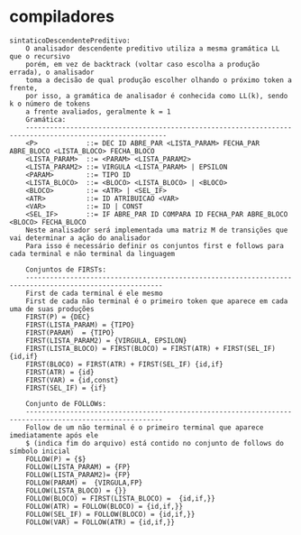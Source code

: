 # compiladores
 

    sintaticoDescendentePreditivo:
        O analisador descendente preditivo utiliza a mesma gramática LL que o recursivo
        porém, em vez de backtrack (voltar caso escolha a produção errada), o analisador 
        toma a decisão de qual produção escolher olhando o próximo token a frente,
        por isso, a gramática de analisador é conhecida como LL(k), sendo k o número de tokens 
        a frente avaliados, geralmente k = 1
        Gramática:
        ---------------------------------------------------------------------------------------------------------
        <P>            ::= DEC ID ABRE_PAR <LISTA_PARAM> FECHA_PAR ABRE_BLOCO <LISTA_BLOCO> FECHA_BLOCO
        <LISTA_PARAM>  ::= <PARAM> <LISTA_PARAM2>
        <LISTA_PARAM2> ::= VIRGULA <LISTA_PARAM> | EPSILON
        <PARAM>        ::= TIPO ID
        <LISTA_BLOCO>  ::= <BLOCO> <LISTA_BLOCO> | <BLOCO> 
        <BLOCO>        ::= <ATR> | <SEL_IF>
        <ATR>          ::= ID ATRIBUICAO <VAR>
        <VAR>          ::= ID | CONST
        <SEL_IF>       ::= IF ABRE_PAR ID COMPARA ID FECHA_PAR ABRE_BLOCO <BLOCO> FECHA_BLOCO 
        Neste analisador será implementada uma matriz M de transições que vai determinar a ação do analisador
        Para isso é necessário definir os conjuntos first e follows para cada terminal e não terminal da linguagem

        Conjuntos de FIRSTs:
        --------------------------------------------------------------------------------------------------------
        First de cada terminal é ele mesmo
        First de cada não terminal é o primeiro token que aparece em cada uma de suas produções
        FIRST(P) = {DEC}
        FIRST(LISTA_PARAM) = {TIPO}
        FIRST(PARAM)  = {TIPO}
        FIRST(LISTA_PARAM2) = {VIRGULA, EPSILON}
        FIRST(LISTA_BLOCO) = FIRST(BLOCO) = FIRST(ATR) + FIRST(SEL_IF) {id,if}
        FIRST(BLOCO) = FIRST(ATR) + FIRST(SEL_IF) {id,if}
        FIRST(ATR) = {id}
        FIRST(VAR) = {id,const}
        FIRST(SEL_IF) = {if}

        Conjunto de FOLLOWs:
        --------------------------------------------------------------------------------------------------------
        Follow de um não terminal é o primeiro terminal que aparece imediatamente após ele
        $ (indica fim do arquivo) está contido no conjunto de follows do símbolo inicial
        FOLLOW(P) = {$}
        FOLLOW(LISTA_PARAM) = {FP}
        FOLLOW(LISTA_PARAM2)= {FP}
        FOLLOW(PARAM) =  {VIRGULA,FP}
        FOLLOW(LISTA_BLOCO) = {}}
        FOLLOW(BLOCO) = FIRST(LISTA_BLOCO) =  {id,if,}}
        FOLLOW(ATR) = FOLLOW(BLOCO) = {id,if,}}
        FOLLOW(SEL_IF) = FOLLOW(BLOCO) = {id,if,}}
        FOLLOW(VAR) = FOLLOW(ATR) = {id,if,}}
      
